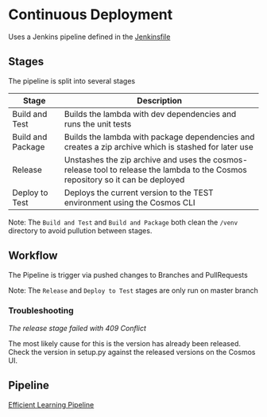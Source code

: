 # Continuous Deployment

Uses a Jenkins pipeline defined in the [Jenkinsfile](../Jenkinsfile)

## Stages
The pipeline is split into several stages

| Stage | Description |
| ----- | ----------- |
| Build and Test  | Builds the lambda with dev dependencies and runs the unit tests |
| Build and Package | Builds the lambda with package dependencies and creates a zip archive which is stashed for later use |
| Release | Unstashes the zip archive and uses the cosmos-release tool to release the lambda to the Cosmos repository so it can be deployed |
| Deploy to Test| Deploys the current version to the TEST environment using the Cosmos CLI|

Note: The `Build and Test` and `Build and Package` both clean the `/venv` directory to avoid pullution between stages.

## Workflow

The Pipeline is trigger via pushed changes to Branches and PullRequests

Note: The `Release` and `Deploy to Test` stages are only run on master branch

### Troubleshooting

_The release stage failed with 409 Conflict_

The most likely cause for this is the version has already been released. Check the version in setup.py against the released versions on the Cosmos UI.

## Pipeline

[Efficient Learning Pipeline](https://jenkins.education.live.tools.bbc.co.uk/job/efficient-learning-lambda/)
